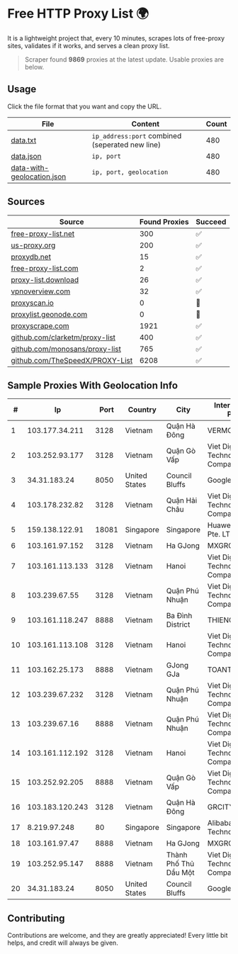 
# Free HTTP Proxy List 🌍

It is a lightweight project that, every 10 minutes, scrapes lots of free-proxy sites, validates if it works, and serves a clean proxy list.


> Scraper found **9869** proxies at the latest update. Usable proxies are below.

## Usage

Click the file format that you want and copy the URL.


|File|Content|Count|
|----|-------|-----|
|[data.txt](https://raw.githubusercontent.com/themiralay/Proxy-List-World/master/data.txt)|`ip_address:port` combined (seperated new line)|480|
|[data.json](https://raw.githubusercontent.com/themiralay/Proxy-List-World/master/data.json)|`ip, port`|480|
|[data-with-geolocation.json](https://raw.githubusercontent.com/themiralay/Proxy-List-World/master/data-with-geolocation.json)|`ip, port, geolocation`|480|

## Sources

|Source|Found Proxies|Succeed|
|------|-------------|-------|
|[free-proxy-list.net](https://free-proxy-list.net)|300|✅|
|[us-proxy.org](https://www.us-proxy.org)|200|✅|
|[proxydb.net](http://proxydb.net)|15|✅|
|[free-proxy-list.com](https://free-proxy-list.com/?page=&port=&type%5B%5D=http&type%5B%5D=https&up_time=0&search=Search)|2|✅|
|[proxy-list.download](https://www.proxy-list.download/HTTP)|26|✅|
|[vpnoverview.com](https://vpnoverview.com/privacy/anonymous-browsing/free-proxy-servers)|32|✅|
|[proxyscan.io](https://www.proxyscan.io)|0|🚫|
|[proxylist.geonode.com](https://proxylist.geonode.com/api/proxy-list?limit=300&page=1&sort_by=lastChecked&sort_type=desc&protocols=http,https)|0|🚫|
|[proxyscrape.com](https://api.proxyscrape.com/v2/?request=displayproxies&protocol=http&timeout=10000&country=all&ssl=all&anonymity=all)|1921|✅|
|[github.com/clarketm/proxy-list](https://raw.githubusercontent.com/clarketm/proxy-list/master/proxy-list-raw.txt)|400|✅|
|[github.com/monosans/proxy-list](https://raw.githubusercontent.com/monosans/proxy-list/main/proxies/http.txt)|765|✅|
|[github.com/TheSpeedX/PROXY-List](https://raw.githubusercontent.com/TheSpeedX/PROXY-List/master/http.txt)|6208|✅|


## Sample Proxies With Geolocation Info

|#|Ip|Port|Country|City|Internet Service Provider|
|-|--|----|-------|----|-------------------------|
|1|103.177.34.211|3128|Vietnam|Quận Hà Đông|VERMOS|
|2|103.252.93.177|3128|Vietnam|Quận Gò Vấp|Viet Digital Technology Liability Company|
|3|34.31.183.24|8050|United States|Council Bluffs|Google LLC|
|4|103.178.232.82|3128|Vietnam|Quận Hải Châu|Viet Digital Technology Liability Company|
|5|159.138.122.91|18081|Singapore|Singapore|Huawei International Pte. LTD|
|6|103.161.97.152|3128|Vietnam|Ha GJong|MXGROUP|
|7|103.161.113.133|3128|Vietnam|Hanoi|Viet Digital Technology Liability Company|
|8|103.239.67.55|3128|Vietnam|Quận Phú Nhuận|Viet Digital Technology Liability Company|
|9|103.161.118.247|8888|Vietnam|Ba Đình District|THIENCO|
|10|103.161.113.108|3128|Vietnam|Hanoi|Viet Digital Technology Liability Company|
|11|103.162.25.173|8888|Vietnam|GJong GJa|TOANTHANGSTECH|
|12|103.239.67.232|3128|Vietnam|Quận Phú Nhuận|Viet Digital Technology Liability Company|
|13|103.239.67.16|8888|Vietnam|Quận Phú Nhuận|Viet Digital Technology Liability Company|
|14|103.161.112.192|3128|Vietnam|Hanoi|Viet Digital Technology Liability Company|
|15|103.252.92.205|8888|Vietnam|Quận Gò Vấp|Viet Digital Technology Liability Company|
|16|103.183.120.243|3128|Vietnam|Quận Hà Đông|GRCITY|
|17|8.219.97.248|80|Singapore|Singapore|Alibaba (US) Technology Co., Ltd.|
|18|103.161.97.47|8888|Vietnam|Ha GJong|MXGROUP|
|19|103.252.95.147|8888|Vietnam|Thành Phố Thủ Dầu Một|Viet Digital Technology Liability Company|
|20|34.31.183.24|8050|United States|Council Bluffs|Google LLC|



## Contributing

Contributions are welcome, and they are greatly appreciated! Every
little bit helps, and credit will always be given.

